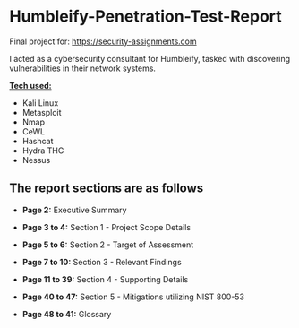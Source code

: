 # Humbleify-Penetration-Test-Report

Final project for: https://security-assignments.com

I acted as a cybersecurity consultant for Humbleify, tasked with discovering vulnerabilities in their network systems.

<b><ins>Tech used:</ins></b>
* Kali Linux
* Metasploit
* Nmap
* CeWL
* Hashcat
* Hydra THC
* Nessus

<h2>The report sections are as follows</h2>

* <b>Page 2:</b> Executive Summary

* <b>Page 3 to 4:</b> Section 1 - Project Scope Details

* <b>Page 5 to 6:</b> Section 2 - Target of Assessment

* <b>Page 7 to 10:</b> Section 3 - Relevant Findings

* <b>Page 11 to 39:</b> Section 4 - Supporting Details

* <b>Page 40 to 47:</b> Section 5 - Mitigations utilizing NIST 800-53

* <b>Page 48 to 41:</b> Glossary
